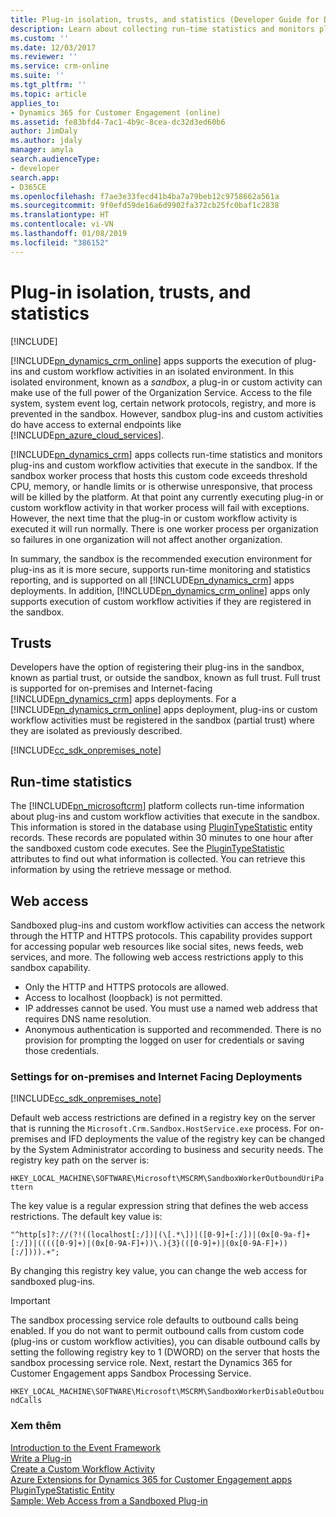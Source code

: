 ```yaml
---
title: Plug-in isolation, trusts, and statistics (Developer Guide for Dynamics 365 for Customer Engagement apps) | MicrosoftDocs
description: Learn about collecting run-time statistics and monitors plug-ins and custom workflow activities that execute in the sandbox.
ms.custom: ''
ms.date: 12/03/2017
ms.reviewer: ''
ms.service: crm-online
ms.suite: ''
ms.tgt_pltfrm: ''
ms.topic: article
applies_to:
- Dynamics 365 for Customer Engagement (online)
ms.assetid: fe83bfd4-7ac1-4b9c-8cea-dc32d3ed60b6
author: JimDaly
ms.author: jdaly
manager: amyla
search.audienceType:
- developer
search.app:
- D365CE
ms.openlocfilehash: f7ae3e33fecd41b4ba7a79beb12c9758662a561a
ms.sourcegitcommit: 9f0efd59de16a6d9902fa372cb25fc0baf1c2838
ms.translationtype: HT
ms.contentlocale: vi-VN
ms.lasthandoff: 01/08/2019
ms.locfileid: "386152"
---
```

# <a name="plug-in-isolation-trusts-and-statistics"></a>Plug-in isolation, trusts, and statistics

[!INCLUDE[](../includes/cc_applies_to_update_9_0_0.md)]

[!INCLUDE[pn_dynamics_crm_online](../includes/pn-dynamics-crm-online.md)] apps supports the execution of plug-ins and custom workflow activities in an isolated environment. In this isolated environment, known as a *sandbox*, a plug-in or custom activity can make use of the full power of the Organization Service. Access to the file system, system event log, certain network protocols, registry, and more is prevented in the sandbox. However, sandbox plug-ins and custom activities do have access to external endpoints like [!INCLUDE[pn_azure_cloud_services](../includes/pn-azure-cloud-services.md)].  
  
[!INCLUDE[pn_dynamics_crm](../includes/pn-dynamics-crm.md)] apps collects run-time statistics and monitors plug-ins and custom workflow activities that execute in the sandbox. If the sandbox worker process that hosts this custom code exceeds threshold CPU, memory, or handle limits or is otherwise unresponsive, that process will be killed by the platform. At that point any currently executing plug-in or custom workflow activity in that worker process will fail with exceptions. However, the next time that the plug-in or custom workflow activity is executed it will run normally. There is one worker process per organization so failures in one organization will not affect another organization.  
  
In summary, the sandbox is the recommended execution environment for plug-ins as it is more secure, supports run-time monitoring and statistics reporting, and is supported on all [!INCLUDE[pn_dynamics_crm](../includes/pn-dynamics-crm.md)] apps deployments. In addition, [!INCLUDE[pn_dynamics_crm_online](../includes/pn-dynamics-crm-online.md)] apps only supports execution of custom workflow activities if they are registered in the sandbox.  
  
## <a name="trusts"></a>Trusts

 Developers have the option of registering their plug-ins in the sandbox, known as partial trust, or outside the sandbox, known as full trust. Full trust is supported for on-premises and Internet-facing [!INCLUDE[pn_dynamics_crm](../includes/pn-dynamics-crm.md)] apps deployments. For a [!INCLUDE[pn_dynamics_crm_online](../includes/pn-dynamics-crm-online.md)] apps deployment, plug-ins or custom workflow activities must be registered in the sandbox (partial trust) where they are isolated as previously described.  
  
[!INCLUDE[cc_sdk_onpremises_note](../includes/cc-sdk-onpremises-note.md)]

## <a name="run-time-statistics"></a>Run-time statistics

The [!INCLUDE[pn_microsoftcrm](../includes/pn-microsoftcrm.md)] platform collects run-time information about plug-ins and custom workflow activities that execute in the sandbox. This information is stored in the database using [PluginTypeStatistic](entities/plugintypestatistic.md) entity records. These records are populated within 30 minutes to one hour after the sandboxed custom code executes. See the [PluginTypeStatistic](entities/plugintypestatistic.md) attributes to find out what information is collected. You can retrieve this information by using the retrieve message or method.  
  
## <a name="web-access"></a>Web access

Sandboxed plug-ins and custom workflow activities can access the network through the HTTP and HTTPS protocols. This capability provides support for accessing popular web resources like social sites, news feeds, web services, and more. The following web access restrictions apply to this sandbox capability.  
  
- Only the HTTP and HTTPS protocols are allowed.
- Access to localhost (loopback) is not permitted.
- IP addresses cannot be used. You must use a named web address that requires DNS name resolution.
- Anonymous authentication is supported and recommended. There is no provision for prompting the logged on user for credentials or saving those credentials.
  
### <a name="settings-for-on-premises-and-internet-facing-deployments"></a>Settings for on-premises and Internet Facing Deployments

[!INCLUDE[cc_sdk_onpremises_note](../includes/cc-sdk-onpremises-note.md)]

Default web access restrictions are defined in a registry key on the server that is running the `Microsoft.Crm.Sandbox.HostService.exe` process. For on-premises and IFD deployments the value of the registry key can be changed by the System Administrator according to business and security needs. The registry key path on the server is:  
  
`HKEY_LOCAL_MACHINE\SOFTWARE\Microsoft\MSCRM\SandboxWorkerOutboundUriPattern`  
  
The key value is a regular expression string that defines the web access restrictions. The default key value is:  
  
```
"^http[s]?://(?!((localhost[:/])|(\[.*\])|([0-9]+[:/])|(0x[0-9a-f]+[:/])|(((([0-9]+)|(0x[0-9A-F]+))\.){3}(([0-9]+)|(0x[0-9A-F]+))[:/]))).+";  
```  
  
By changing this registry key value, you can change the web access for sandboxed plug-ins.  
  
> [!IMPORTANT]
>  The sandbox processing service role defaults to outbound calls being enabled. If you do not want to permit outbound calls from custom code (plug-ins or custom workflow activities), you can disable outbound calls by setting the following registry key to 1 (DWORD) on the server that hosts the sandbox processing service role. Next, restart the Dynamics 365 for Customer Engagement apps Sandbox Processing Service.  
>   
>  `HKEY_LOCAL_MACHINE\SOFTWARE\Microsoft\MSCRM\SandboxWorkerDisableOutboundCalls`  
  
### <a name="see-also"></a>Xem thêm
  
[Introduction to the Event Framework](introduction-event-framework.md)<br />
[Write a Plug-in](write-plugin.md)<br />
[Create a Custom Workflow Activity](workflow/create-custom-workflow-activity.md)<br />
[Azure Extensions for Dynamics 365 for Customer Engagement apps](azure-extensions.md)<br />
[PluginTypeStatistic Entity](entities/plugintypestatistic.md)<br />
[Sample: Web Access from a Sandboxed Plug-in](sample-web-access-sandboxed-plugin.md)<br />
